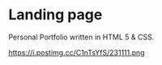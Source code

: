 # Landing page

Personal Portfolio written in HTML 5 & CSS.


https://i.postimg.cc/C1nTsYfS/231111.png

